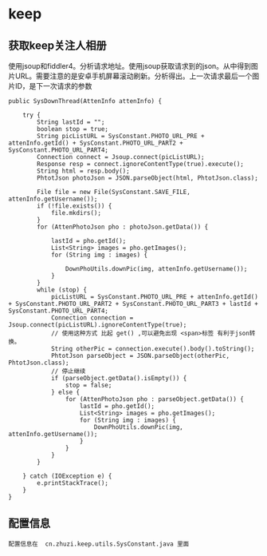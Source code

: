 # keep
## 获取keep关注人相册 ##

使用jsoup和fiddler4。分析请求地址。使用jsoup获取请求到的json。从中得到图片URL。需要注意的是安卓手机屏幕滚动刷新。分析得出。上一次请求最后一个图片ID，是下一次请求的参数
    
	public SysDownThread(AttenInfo attenInfo) {

		try {
			String lastId = "";
			boolean stop = true;
			String picListURL = SysConstant.PHOTO_URL_PRE + attenInfo.getId() + SysConstant.PHOTO_URL_PART2 + SysConstant.PHOTO_URL_PART4;
			Connection connect = Jsoup.connect(picListURL);
			Response resp = connect.ignoreContentType(true).execute();
			String html = resp.body();
			PhtotJson photoJson = JSON.parseObject(html, PhtotJson.class);

			File file = new File(SysConstant.SAVE_FILE, attenInfo.getUsername());
			if (!file.exists()) {
				file.mkdirs();
			}
			for (AttenPhotoJson pho : photoJson.getData()) {

				lastId = pho.getId();
				List<String> images = pho.getImages();
				for (String img : images) {

					DownPhoUtils.downPic(img, attenInfo.getUsername());
				}
			}
			while (stop) {
				picListURL = SysConstant.PHOTO_URL_PRE + attenInfo.getId() + SysConstant.PHOTO_URL_PART2 + SysConstant.PHOTO_URL_PART3 + lastId + SysConstant.PHOTO_URL_PART4;
				Connection connection = Jsoup.connect(picListURL).ignoreContentType(true);
				// 使用这种方式 比起 get() ,可以避免出现 <span>标签 有利于json转换。
				String otherPic = connection.execute().body().toString();
				PhtotJson parseObject = JSON.parseObject(otherPic, PhtotJson.class);
				// 停止继续
				if (parseObject.getData().isEmpty()) {
					stop = false;
				} else {
					for (AttenPhotoJson pho : parseObject.getData()) {
						lastId = pho.getId();
						List<String> images = pho.getImages();
						for (String img : images) {
							DownPhoUtils.downPic(img, attenInfo.getUsername());
						}
					}
				}
			}

		} catch (IOException e) {
			e.printStackTrace();
		}
	}

## 配置信息 ##
    配置信息在  cn.zhuzi.keep.utils.SysConstant.java 里面